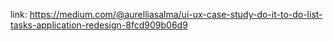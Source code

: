 link: https://medium.com/@aurelliasalma/ui-ux-case-study-do-it-to-do-list-tasks-application-redesign-8fcd909b06d9
